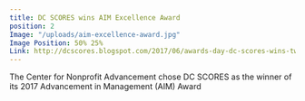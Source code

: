```yaml
---
title: DC SCORES wins AIM Excellence Award
position: 2
Image: "/uploads/aim-excellence-award.jpg"
Image Position: 50% 25%
Link: http://dcscores.blogspot.com/2017/06/awards-day-dc-scores-wins-twice-in-one.html
---
```


The Center for Nonprofit Advancement chose DC SCORES as the winner of its 2017 Advancement in Management (AIM) Award